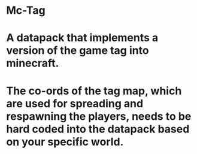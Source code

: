 # Mc-Tag
# A datapack that implements a version of the game tag into minecraft.
# The co-ords of the tag map, which are used for spreading and respawning the players, needs to be hard coded into the datapack based on your specific world.
